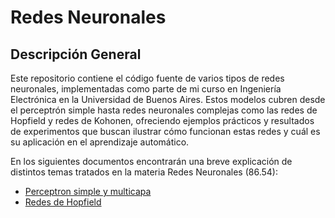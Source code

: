 # **Redes Neuronales**
## **Descripción General**
Este repositorio contiene el código fuente de varios tipos de redes neuronales, implementadas como parte de mi curso en Ingeniería Electrónica en la Universidad de Buenos Aires. Estos modelos cubren desde el perceptrón simple hasta redes neuronales complejas como las redes de Hopfield y redes de Kohonen, ofreciendo ejemplos prácticos y resultados de experimentos que buscan ilustrar cómo funcionan estas redes y cuál es su aplicación en el aprendizaje automático.

En los siguientes documentos encontrarán una breve explicación de distintos temas tratados en la materia Redes Neuronales (86.54):

- [Perceptron simple y multicapa](docs/perceptron.md)
- [Redes de Hopfield](docs/hopfield.md)

